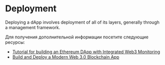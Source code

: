 # Deployment

Deploying a dApp involves deployment of all of its layers, generally through a management framework.

Для получения дополнительной информации посетите следующие ресурсы:

- [Tutorial for building an Ethereum DApp with Integrated Web3 Monitoring](https://www.moesif.com/blog/blockchain/ethereum/Tutorial-for-building-Ethereum-Dapp-with-Integrated-Error-Monitoring/)
- [Build and Deploy a Modern Web 3.0 Blockchain App](https://youtu.be/Wn_Kb3MR_cU)
